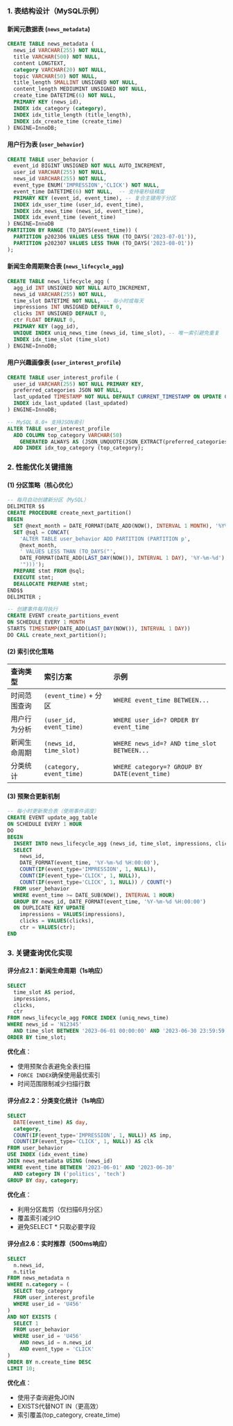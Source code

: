 ### 1. 表结构设计（MySQL示例）

#### 新闻元数据表 (`news_metadata`)



```sql
CREATE TABLE news_metadata (
  news_id VARCHAR(255) NOT NULL,
  title VARCHAR(500) NOT NULL,
  content LONGTEXT,
  category VARCHAR(20) NOT NULL,
  topic VARCHAR(50) NOT NULL,
  title_length SMALLINT UNSIGNED NOT NULL,
  content_length MEDIUMINT UNSIGNED NOT NULL,
  create_time DATETIME(6) NOT NULL,
  PRIMARY KEY (news_id),
  INDEX idx_category (category),
  INDEX idx_title_length (title_length),
  INDEX idx_create_time (create_time)
) ENGINE=InnoDB;
```

#### 用户行为表 (`user_behavior`)



```sql
CREATE TABLE user_behavior (
  event_id BIGINT UNSIGNED NOT NULL AUTO_INCREMENT,
  user_id VARCHAR(255) NOT NULL,
  news_id VARCHAR(255) NOT NULL,
  event_type ENUM('IMPRESSION','CLICK') NOT NULL,
  event_time DATETIME(6) NOT NULL,  -- 支持毫秒级精度
  PRIMARY KEY (event_id, event_time), -- 复合主键用于分区
  INDEX idx_user_time (user_id, event_time),
  INDEX idx_news_time (news_id, event_time),
  INDEX idx_event_time (event_time)
) ENGINE=InnoDB
PARTITION BY RANGE (TO_DAYS(event_time)) (
  PARTITION p202306 VALUES LESS THAN (TO_DAYS('2023-07-01')),
  PARTITION p202307 VALUES LESS THAN (TO_DAYS('2023-08-01'))
);
```

#### 新闻生命周期聚合表 (`news_lifecycle_agg`)



```sql
CREATE TABLE news_lifecycle_agg (
  agg_id INT UNSIGNED NOT NULL AUTO_INCREMENT,
  news_id VARCHAR(255) NOT NULL,
  time_slot DATETIME NOT NULL, -- 每小时或每天
  impressions INT UNSIGNED DEFAULT 0,
  clicks INT UNSIGNED DEFAULT 0,
  ctr FLOAT DEFAULT 0,
  PRIMARY KEY (agg_id),
  UNIQUE INDEX uniq_news_time (news_id, time_slot), -- 唯一索引避免重复
  INDEX idx_time_slot (time_slot)
) ENGINE=InnoDB;
```

#### 用户兴趣画像表 (`user_interest_profile`)



```sql
CREATE TABLE user_interest_profile (
  user_id VARCHAR(255) NOT NULL PRIMARY KEY,
  preferred_categories JSON NOT NULL,
  last_updated TIMESTAMP NOT NULL DEFAULT CURRENT_TIMESTAMP ON UPDATE CURRENT_TIMESTAMP,
  INDEX idx_last_updated (last_updated)
) ENGINE=InnoDB;

-- MySQL 8.0+ 支持JSON索引
ALTER TABLE user_interest_profile 
  ADD COLUMN top_category VARCHAR(50) 
    GENERATED ALWAYS AS (JSON_UNQUOTE(JSON_EXTRACT(preferred_categories, '$.top_category'))) STORED,
  ADD INDEX idx_top_category (top_category);
```

### 2. 性能优化关键措施

#### (1) 分区策略（核心优化）



```sql
-- 每月自动创建新分区（MySQL）
DELIMITER $$
CREATE PROCEDURE create_next_partition()
BEGIN
  SET @next_month = DATE_FORMAT(DATE_ADD(NOW(), INTERVAL 1 MONTH), '%Y%m');
  SET @sql = CONCAT(
    'ALTER TABLE user_behavior ADD PARTITION (PARTITION p', 
    @next_month, 
    ' VALUES LESS THAN (TO_DAYS("', 
    DATE_FORMAT(DATE_ADD(LAST_DAY(NOW()), INTERVAL 1 DAY), '%Y-%m-%d'),
    '")))');
  PREPARE stmt FROM @sql;
  EXECUTE stmt;
  DEALLOCATE PREPARE stmt;
END$$
DELIMITER ;

-- 创建事件每月执行
CREATE EVENT create_partitions_event
ON SCHEDULE EVERY 1 MONTH
STARTS TIMESTAMP(DATE_ADD(LAST_DAY(NOW()), INTERVAL 1 DAY))
DO CALL create_next_partition();
```

#### (2) 索引优化策略

| 查询类型     | 索引方案                 | 示例                                         |
| :----------- | :----------------------- | :------------------------------------------- |
| 时间范围查询 | `(event_time)` + 分区    | `WHERE event_time BETWEEN...`                |
| 用户行为分析 | `(user_id, event_time)`  | `WHERE user_id=? ORDER BY event_time`        |
| 新闻生命周期 | `(news_id, time_slot)`   | `WHERE news_id=? AND time_slot BETWEEN...`   |
| 分类统计     | `(category, event_time)` | `WHERE category=? GROUP BY DATE(event_time)` |

#### (3) 预聚合更新机制



```sql
-- 每小时更新聚合表（使用事件调度）
CREATE EVENT update_agg_table
ON SCHEDULE EVERY 1 HOUR
DO
BEGIN
  INSERT INTO news_lifecycle_agg (news_id, time_slot, impressions, clicks, ctr)
  SELECT 
    news_id,
    DATE_FORMAT(event_time, '%Y-%m-%d %H:00:00'),
    COUNT(IF(event_type='IMPRESSION', 1, NULL)),
    COUNT(IF(event_type='CLICK', 1, NULL)),
    COUNT(IF(event_type='CLICK', 1, NULL)) / COUNT(*)
  FROM user_behavior
  WHERE event_time >= DATE_SUB(NOW(), INTERVAL 1 HOUR)
  GROUP BY news_id, DATE_FORMAT(event_time, '%Y-%m-%d %H:00:00')
  ON DUPLICATE KEY UPDATE
    impressions = VALUES(impressions),
    clicks = VALUES(clicks),
    ctr = VALUES(ctr);
END
```

### 3. 关键查询优化实现

#### 评分点2.1：新闻生命周期（1s响应）



```sql
SELECT 
  time_slot AS period,
  impressions,
  clicks,
  ctr
FROM news_lifecycle_agg FORCE INDEX (uniq_news_time)
WHERE news_id = 'N12345'
  AND time_slot BETWEEN '2023-06-01 00:00:00' AND '2023-06-30 23:59:59'
ORDER BY time_slot;
```

**优化点**：

- 使用预聚合表避免全表扫描
- `FORCE INDEX`确保使用最优索引
- 时间范围限制减少扫描行数

#### 评分点2.2：分类变化统计（1s响应）



```sql
SELECT
  DATE(event_time) AS day,
  category,
  COUNT(IF(event_type='IMPRESSION', 1, NULL)) AS imp,
  COUNT(IF(event_type='CLICK', 1, NULL)) AS clk
FROM user_behavior
USE INDEX (idx_event_time)
JOIN news_metadata USING (news_id)
WHERE event_time BETWEEN '2023-06-01' AND '2023-06-30'
  AND category IN ('politics', 'tech')
GROUP BY day, category;
```

**优化点**：

- 利用分区裁剪（仅扫描6月分区）
- 覆盖索引减少IO
- 避免SELECT * 只取必要字段

#### 评分点2.6：实时推荐（500ms响应）



```sql
SELECT 
  n.news_id, 
  n.title
FROM news_metadata n
WHERE n.category = (
  SELECT top_category 
  FROM user_interest_profile 
  WHERE user_id = 'U456'
)
AND NOT EXISTS (
  SELECT 1 
  FROM user_behavior 
  WHERE user_id = 'U456' 
    AND news_id = n.news_id
    AND event_type = 'CLICK'
)
ORDER BY n.create_time DESC
LIMIT 10;
```

**优化点**：

- 使用子查询避免JOIN
- EXISTS代替NOT IN（更高效）
- 索引覆盖(top_category, create_time)